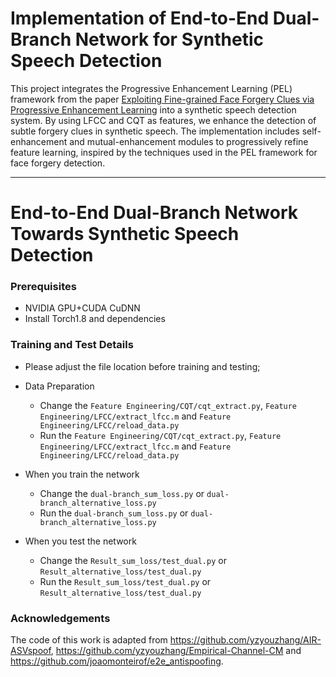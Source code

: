# Implementation of End-to-End Dual-Branch Network for Synthetic Speech Detection

This project integrates the Progressive Enhancement Learning (PEL) framework from the paper [Exploiting Fine-grained Face Forgery Clues via Progressive Enhancement Learning](https://arxiv.org/abs/2112.13977) into a synthetic speech detection system. By using LFCC and CQT as features, we enhance the detection of subtle forgery clues in synthetic speech. The implementation includes self-enhancement and mutual-enhancement modules to progressively refine feature learning, inspired by the techniques used in the PEL framework for face forgery detection.

***

# End-to-End Dual-Branch Network Towards Synthetic Speech Detection  

### Prerequisites

- NVIDIA GPU+CUDA CuDNN
- Install Torch1.8 and dependencies

### Training and Test Details
- Please adjust the file location before training and testing;
- Data Preparation
  - Change the `Feature Engineering/CQT/cqt_extract.py`, `Feature Engineering/LFCC/extract_lfcc.m` and `Feature Engineering/LFCC/reload_data.py`
  - Run the `Feature Engineering/CQT/cqt_extract.py`, `Feature Engineering/LFCC/extract_lfcc.m` and `Feature Engineering/LFCC/reload_data.py`

- When you train the network
  - Change the `dual-branch_sum_loss.py` or `dual-branch_alternative_loss.py`
  - Run the `dual-branch_sum_loss.py` or `dual-branch_alternative_loss.py`

- When you test the network 
  - Change the `Result_sum_loss/test_dual.py` or `Result_alternative_loss/test_dual.py`
  - Run the `Result_sum_loss/test_dual.py` or `Result_alternative_loss/test_dual.py`

### Acknowledgements
The code of this work is adapted from https://github.com/yzyouzhang/AIR-ASVspoof, https://github.com/yzyouzhang/Empirical-Channel-CM and https://github.com/joaomonteirof/e2e_antispoofing.
